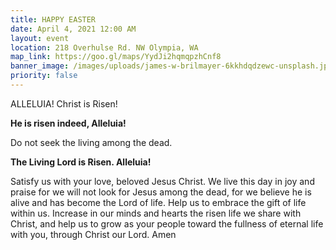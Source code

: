 ```yaml
---
title: HAPPY EASTER
date: April 4, 2021 12:00 AM
layout: event
location: 218 Overhulse Rd. NW Olympia, WA
map_link: https://goo.gl/maps/YydJi2hqmqpzhCnf8
banner_image: /images/uploads/james-w-brilmayer-6kkhdqdzewc-unsplash.jpg
priority: false
---
```

ALLELUIA! Christ is Risen!

**He is risen indeed, Alleluia!**

Do not seek the living among the dead.

**The Living Lord is Risen. Alleluia!**

Satisfy us with your love, beloved Jesus Christ. We live this day in joy and praise for we will not look for Jesus among the dead, for we believe he is alive and has become the Lord of life. Help us to embrace the gift of life within us. Increase in our minds and hearts the risen life we share with Christ, and help us to grow as your people toward the fullness of eternal life with you, through Christ our Lord. Amen